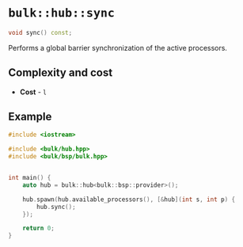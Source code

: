 # `bulk::hub::sync`

```cpp
void sync() const;
```

Performs a global barrier synchronization of the active processors.


## Complexity and cost

* **Cost** - `l`

## Example

```cpp
#include <iostream>

#include <bulk/hub.hpp>
#include <bulk/bsp/bulk.hpp>


int main() {
    auto hub = bulk::hub<bulk::bsp::provider>();

    hub.spawn(hub.available_processors(), [&hub](int s, int p) {
        hub.sync();
    });

    return 0;
}
```
